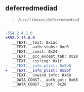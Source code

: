 ## deferredmediad

> `/usr/libexec/deferredmediad`

```diff

-554.2.4.1.0
+558.2.13.0.0
   __TEXT.__text: 0x1ac
   __TEXT.__auth_stubs: 0xc0
   __TEXT.__const: 0x24
   __TEXT.__gcc_except_tab: 0x28
   __TEXT.__cstring: 0x1f
-  __TEXT.__info_plist: 0x5b8
+  __TEXT.__info_plist: 0x5bf
   __TEXT.__unwind_info: 0x68
   __DATA_CONST.__auth_got: 0x68
   __DATA_CONST.__got: 0x20

```
